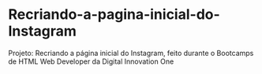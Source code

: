 # Recriando-a-pagina-inicial-do-Instagram
Projeto: Recriando a página inicial do Instagram, feito durante o Bootcamps de HTML Web Developer da Digital Innovation One
